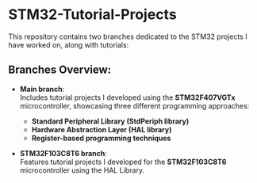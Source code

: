 # STM32-Tutorial-Projects

This repository contains two branches dedicated to the STM32 projects I have worked on, along with tutorials:

## Branches Overview:

- **Main branch**:  
  Includes tutorial projects I developed using the **STM32F407VGTx** microcontroller, showcasing three different programming approaches:  
  - **Standard Peripheral Library (StdPeriph library)**
  - **Hardware Abstraction Layer (HAL library)**
  - **Register-based programming techniques** 

- **STM32F103C8T6 branch**:  
  Features tutorial projects I developed for the **STM32F103C8T6** microcontroller using the HAL Library.



